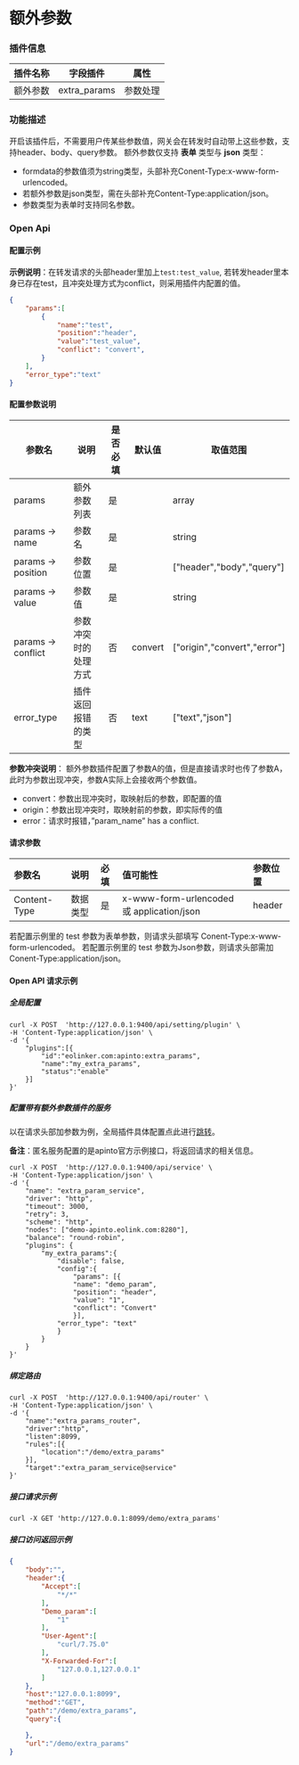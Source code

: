 # 额外参数
### 插件信息

| 插件名称 | 字段插件     | 属性     |
| -------- | ------------ | -------- |
| 额外参数 | extra_params | 参数处理 |

### 功能描述

开启该插件后，不需要用户传某些参数值，网关会在转发时自动带上这些参数，支持header、body、query参数。
额外参数仅支持 **表单** 类型与 **json** 类型：

- formdata的参数值须为string类型，头部补充Conent-Type:x-www-form-urlencoded。
- 若额外参数是json类型，需在头部补充Content-Type:application/json。
- 参数类型为表单时支持同名参数。



### Open Api

#### 配置示例

**示例说明**：在转发请求的头部header里加上`test:test_value`, 若转发header里本身已存在test，且冲突处理方式为conflict，则采用插件内配置的值。

```json
{
    "params":[
        {
            "name":"test",
            "position":"header",
            "value":"test_value",
            "conflict": "convert",
        }
    ],
    "error_type":"text"
}
```



#### 配置参数说明

| 参数名             | 说明                 | 是否必填 | 默认值  | 取值范围                     |
| ------------------ | -------------------- | -------- | ------- | ---------------------------- |
| params             | 额外参数列表         | 是       |         | array                        |
| params -> name     | 参数名               | 是       |         | string                       |
| params -> position | 参数位置             | 是       |         | ["header","body","query"]    |
| params -> value    | 参数值               | 是       |         | string                       |
| params -> conflict | 参数冲突时的处理方式 | 否       | convert | ["origin","convert","error"] |
| error_type         | 插件返回报错的类型   | 否       | text    | ["text","json"]              |

**参数冲突说明**：
额外参数插件配置了参数A的值，但是直接请求时也传了参数A，此时为参数出现冲突，参数A实际上会接收两个参数值。

- convert：参数出现冲突时，取映射后的参数，即配置的值
- origin：参数出现冲突时，取映射前的参数，即实际传的值
- error：请求时报错，”param_name” has a conflict.

#### 请求参数

| 参数名       | 说明     | 必填 | 值可能性                                  | 参数位置 |
| :----------- | :------- | :--- | :---------------------------------------- | :------- |
| Content-Type | 数据类型 | 是   | x-www-form-urlencoded 或 application/json | header   |

若配置示例里的 test 参数为表单参数，则请求头部填写 Conent-Type:x-www-form-urlencoded。
若配置示例里的 test 参数为Json参数，则请求头部需加 Conent-Type:application/json。



#### Open API 请求示例

##### 全局配置

```shell
curl -X POST  'http://127.0.0.1:9400/api/setting/plugin' \
-H 'Content-Type:application/json' \
-d '{
    "plugins":[{
        "id":"eolinker.com:apinto:extra_params",
        "name":"my_extra_params",
        "status":"enable"
    }]
}'
```

##### 配置带有额外参数插件的服务

以在请求头部加参数为例，全局插件具体配置点此进行[跳转](/docs/apinto/plugins)。

**备注**：匿名服务配置的是apinto官方示例接口，将返回请求的相关信息。

```shell
curl -X POST  'http://127.0.0.1:9400/api/service' \
-H 'Content-Type:application/json' \
-d '{
    "name": "extra_param_service",
    "driver": "http",
    "timeout": 3000,
    "retry": 3,
    "scheme": "http",
    "nodes": ["demo-apinto.eolink.com:8280"],
    "balance": "round-robin",
    "plugins": {
        "my_extra_params":{
            "disable": false,
            "config":{
                "params": [{
                "name": "demo_param",
                "position": "header",
                "value": "1",
                "conflict": "Convert"
                }],
            "error_type": "text"
            }
        }
    }
}'
```

##### 绑定路由

```shell
curl -X POST  'http://127.0.0.1:9400/api/router' \
-H 'Content-Type:application/json' \
-d '{
    "name":"extra_params_router",
    "driver":"http",
    "listen":8099,
    "rules":[{
        "location":"/demo/extra_params"
    }],
    "target":"extra_param_service@service"
}'
```

##### 接口请求示例

```shell
curl -X GET 'http://127.0.0.1:8099/demo/extra_params'
```

##### 接口访问返回示例

```json
{
    "body":"",
    "header":{
        "Accept":[
            "*/*"
        ],
        "Demo_param":[
            "1"
        ],
        "User-Agent":[
            "curl/7.75.0"
        ],
        "X-Forwarded-For":[
            "127.0.0.1,127.0.0.1"
        ]
    },
    "host":"127.0.0.1:8099",
    "method":"GET",
    "path":"/demo/extra_params",
    "query":{

    },
    "url":"/demo/extra_params"
}
```

